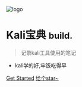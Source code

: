 <!-- _coverpage.md -->

![logo](favicon.ico)

# Kali宝典 <small>build.</small>

> 记录kali工具使用的笔记

- kali学的好,牢饭吃得早


[Get Started](#前言)
[给个star~](https://github.com/obentnet/kali-command)